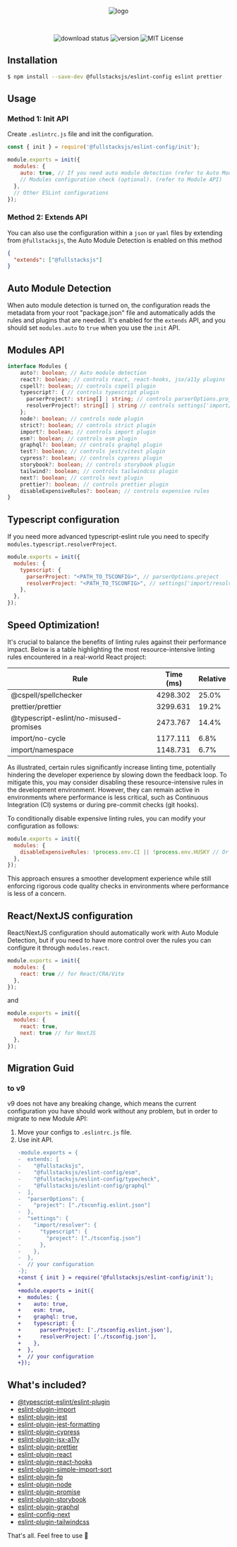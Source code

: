 <div align="center">

![logo](https://raw.githubusercontent.com/fullstacksjs/eslint-config/master/assets/banner.png)

<br/>

![download status][download-badge]
![version][version-badge]
![MIT License][license-badge]

</div>

## Installation

```sh
$ npm install --save-dev @fullstacksjs/eslint-config eslint prettier
```

## Usage

### Method 1: Init API

Create `.eslintrc.js` file and init the configuration.

```js
const { init } = require('@fullstacksjs/eslint-config/init');

module.exports = init({
  modules: {
    auto: true, // If you need auto module detection (refer to Auto Module Detection).
    // Modules configuration check (optional). (refer to Module API)
  },
  // Other ESLint configurations
});

```

### Method 2: Extends API

You can also use the configuration within a `json` or `yaml` files by extending from `@fullstacksjs`, the Auto Module Detection is enabled on this method

```json
{
  "extends": ["@fullstacksjs"]
}
```

## Auto Module Detection

When auto module detection is turned on, the configuration reads the metadata from your root "package.json" file and automatically adds the rules and plugins that are needed. It's enabled for the `extends` API, and you should set `modules.auto` to `true` when you use the `init` API.

## Modules API

```typescript
interface Modules {
    auto?: boolean; // Auto module detection
    react?: boolean; // controls react, react-hooks, jsx/a11y plugins
    cspell?: boolean; // controls cspell plugin
    typescript?: { // controls typescript plugin
      parserProject?: string[] | string; // controls parserOptions.project
      resolverProject?: string[] | string // controls settings['import/resolver'].typescript.project
    };
    node?: boolean; // controls node plugin
    strict?: boolean; // controls strict plugin
    import?: boolean; // controls import plugin
    esm?: boolean; // controls esm plugin
    graphql?: boolean; // controls graphql plugin
    test?: boolean; // controls jest/vitest plugin
    cypress?: boolean; // controls cypress plugin
    storybook?: boolean; // controls storybook plugin
    tailwind?: boolean; // controls tailwindcss plugin
    next?: boolean; // controls next plugin
    prettier?: boolean; // controls prettier plugin
    disableExpensiveRules?: boolean; // controls expensive rules
}
```

## Typescript configuration

If you need more advanced typescript-eslint rule you need to specify `modules.typescript.resolverProject`.

```js
module.exports = init({
  modules: {
    typescript: {
      parserProject: "<PATH_TO_TSCONFIG>", // parserOptions.project
      resolverProject: "<PATH_TO_TSCONFIG>", // settings['import/resolver']
    },
  },
});
```

## Speed Optimization!

It's crucial to balance the benefits of linting rules against their performance impact. Below is a table highlighting the most resource-intensive linting rules encountered in a real-world React project:

| Rule                                    | Time (ms) | Relative |
| --------------------------------------- | --------- | -------- |
| @cspell/spellchecker                    | 4298.302  | 25.0%    |
| prettier/prettier                       | 3299.631  | 19.2%    |
| @typescript-eslint/no-misused-promises  | 2473.767  | 14.4%    |
| import/no-cycle                         | 1177.111  | 6.8%     |
| import/namespace                        | 1148.731  | 6.7%     |

As illustrated, certain rules significantly increase linting time, potentially hindering the developer experience by slowing down the feedback loop. To mitigate this, you may consider disabling these resource-intensive rules in the development environment. However, they can remain active in environments where performance is less critical, such as Continuous Integration (CI) systems or during pre-commit checks (git hooks).

To conditionally disable expensive linting rules, you can modify your configuration as follows:

```js
module.exports = init({
  modules: {
    disableExpensiveRules: !process.env.CI || !process.env.HUSKY // Or anywhere you want
  },
});
```

This approach ensures a smoother development experience while still enforcing rigorous code quality checks in environments where performance is less of a concern.

## React/NextJS configuration

React/NextJS configuration should automatically work with Auto Module Detection, but if you need to have more control over the rules you can configure it through `modules.react`.

```js
module.exports = init({
  modules: {
    react: true // for React/CRA/Vite
  },
});
```

and

```js
module.exports = init({
  modules: {
    react: true,
    next: true // for NextJS
  },
});
```

## Migration Guid

### to v9

v9 does not have any breaking change, which means the current configuration you have should work without any problem, but in order to migrate to new Module API:

1. Move your configs to `.eslintrc.js` file.
2. Use init API.
    ```diff
    -module.exports = {
    -  extends: [
    -    "@fullstacksjs",
    -    "@fullstacksjs/eslint-config/esm",
    -    "@fullstacksjs/eslint-config/typecheck",
    -    "@fullstacksjs/eslint-config/graphql"
    -  ],
    -  "parserOptions": {
    -    "project": ["./tsconfig.eslint.json"]
    -  },
    -  "settings": {
    -    "import/resolver": {
    -      "typescript": {
    -        "project": ["./tsconfig.json"]
    -      },
    -    },
    -  },
    -  // your configuration
    -};
    +const { init } = require('@fullstacksjs/eslint-config/init');
    +
    +module.exports = init({
    +  modules: {
    +    auto: true,
    +    esm: true,
    +    graphql: true,
    +    typescript: {
    +      parserProject: ['./tsconfig.eslint.json'],
    +      resolverProject: ['./tsconfig.json'],
    +    },
    +  },
    +  // your configuration
    +});
    ```

## What's included?

* [@typescript-eslint/eslint-plugin](https://typescript-eslint.io/)
* [eslint-plugin-import](https://github.com/import-js/eslint-plugin-import)
* [eslint-plugin-jest](https://github.com/jest-community/eslint-plugin-jest)
* [eslint-plugin-jest-formatting](https://github.com/dangreenisrael/eslint-plugin-jest-formatting)
* [eslint-plugin-cypress](https://github.com/cypress-io/eslint-plugin-cypress)
* [eslint-plugin-jsx-a11y](https://github.com/jsx-eslint/eslint-plugin-jsx-a11y)
* [eslint-plugin-prettier](https://github.com/prettier/eslint-plugin-prettier)
* [eslint-plugin-react](https://www.npmjs.com/package/eslint-plugin-react)
* [eslint-plugin-react-hooks](https://www.npmjs.com/package/eslint-plugin-react-hooks)
* [eslint-plugin-simple-import-sort](https://github.com/lydell/eslint-plugin-simple-import-sort)
* [eslint-plugin-fp](https://github.com/jfmengels/eslint-plugin-fp)
* [eslint-plugin-node](https://github.com/mysticatea/eslint-plugin-node)
* [eslint-plugin-promise](https://github.com/eslint-community/eslint-plugin-promise)
* [eslint-plugin-storybook](https://github.com/storybookjs/eslint-plugin-storybook#readme)
* [eslint-plugin-graphql](https://github.com/apollographql/eslint-plugin-graphql)
* [eslint-config-next](https://github.com/vercel/next.js/tree/canary/packages/eslint-config-next)
* [eslint-plugin-tailwindcss](https://github.com/francoismassart/eslint-plugin-tailwindcss)

That's all. Feel free to use 💛

[download-badge]: https://img.shields.io/npm/dm/@fullstacksjs/eslint-config?color=6464E2&label=DOWNLOADS&style=flat-square
[version-badge]: https://img.shields.io/npm/v/@fullstacksjs/eslint-config?color=6464E2&label=VERSION&style=flat-square
[license-badge]: https://img.shields.io/npm/l/@fullstacksjs/eslint-config?color=6464E2&label=LICENSE&style=flat-square
